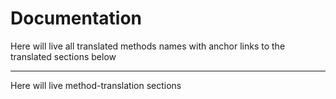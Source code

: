 # Documentation

Here will live all translated methods names with anchor links to the translated sections below

----------

Here will live method-translation sections
